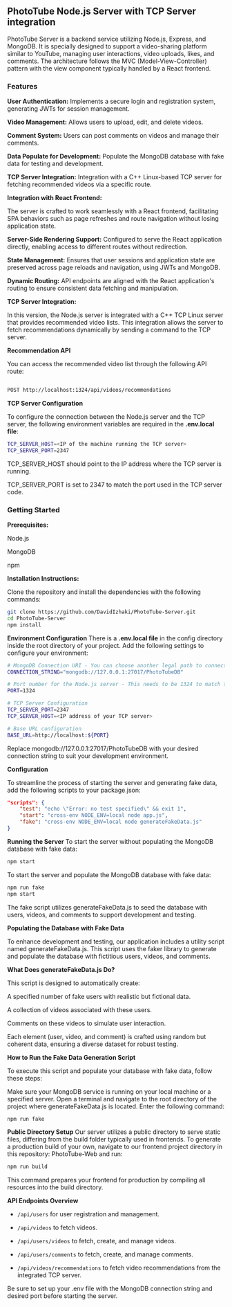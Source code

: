 ## PhotoTube Node.js Server with TCP Server integration

PhotoTube Server is a backend service utilizing Node.js, Express, and MongoDB. It is specially designed to support a video-sharing platform similar to YouTube, managing user interactions, video uploads, likes, and comments. The architecture follows the MVC (Model-View-Controller) pattern with the view component typically handled by a React frontend.

### Features
**User Authentication:** Implements a secure login and registration system, generating JWTs for session management.

**Video Management:** Allows users to upload, edit, and delete videos.

**Comment System:** Users can post comments on videos and manage their comments.

**Data Populate for Development:** Populate the MongoDB database with fake data for testing and development.

**TCP Server Integration:** Integration with a C++ Linux-based TCP server for fetching recommended videos via a specific route.

**Integration with React Frontend:**

The server is crafted to work seamlessly with a React frontend, facilitating SPA behaviors such as page refreshes and route navigation without losing application state.

**Server-Side Rendering Support:** Configured to serve the React application directly, enabling access to different routes without redirection.

**State Management:** Ensures that user sessions and application state are preserved across page reloads and navigation, using JWTs and MongoDB.

**Dynamic Routing:** API endpoints are aligned with the React application's routing to ensure consistent data fetching and manipulation.

**TCP Server Integration:**

In this version, the Node.js server is integrated with a C++ TCP Linux server that provides recommended video lists. This integration allows the server to fetch recommendations dynamically by sending a command to the TCP server.

**Recommendation API**

You can access the recommended video list through the following API route:

```bash

POST http://localhost:1324/api/videos/recommendations
```
**TCP Server Configuration**

To configure the connection between the Node.js server and the TCP server, the following environment variables are required in the **.env.local file**:

```bash
TCP_SERVER_HOST=<IP of the machine running the TCP server>
TCP_SERVER_PORT=2347
```

TCP_SERVER_HOST should point to the IP address where the TCP server is running.

TCP_SERVER_PORT is set to 2347 to match the port used in the TCP server code.


### Getting Started

**Prerequisites:**

Node.js

MongoDB

npm

**Installation Instructions:**

Clone the repository and install the dependencies with the following commands:

```bash
git clone https://github.com/DavidIzhaki/PhotoTube-Server.git
cd PhotoTube-Server
npm install
```

**Environment Configuration** 
There is a **.env.local file** in the config directory inside the root directory of your project. Add the following settings to configure your environment:

```bash
# MongoDB Connection URI - You can choose another legal path to connect to MongoDB
CONNECTION_STRING="mongodb://127.0.0.1:27017/PhotoTubeDB"

# Port number for the Node.js server - This needs to be 1324 to match the frontend port
PORT=1324

# TCP Server Configuration
TCP_SERVER_PORT=2347
TCP_SERVER_HOST=<IP address of your TCP server>

# Base URL configuration
BASE_URL=http://localhost:${PORT}
```
Replace mongodb://127.0.0.1:27017/PhotoTubeDB with your desired connection string to suit your development environment.

**Configuration**

To streamline the process of starting the server and generating fake data, add the following scripts to your package.json:

```json
"scripts": {
    "test": "echo \"Error: no test specified\" && exit 1",
    "start": "cross-env NODE_ENV=local node app.js",
    "fake": "cross-env NODE_ENV=local node generateFakeData.js"
}
```
**Running the Server**
To start the server without populating the MongoDB database with fake data:

```bash
npm start
```

To start the server and populate the MongoDB database with fake data:

```bash
npm run fake
npm start
```

The fake script utilizes generateFakeData.js to seed the database with users, videos, and comments to support development and testing.

**Populating the Database with Fake Data**

To enhance development and testing, our application includes a utility script named generateFakeData.js. This script uses the faker library to generate and populate the database with fictitious users, videos, and comments.

**What Does generateFakeData.js Do?**

This script is designed to automatically create:

A specified number of fake users with realistic but fictional data.

A collection of videos associated with these users.

Comments on these videos to simulate user interaction.

Each element (user, video, and comment) is crafted using random but coherent data, ensuring a diverse dataset for robust testing.

**How to Run the Fake Data Generation Script**

To execute this script and populate your database with fake data, follow these steps:

Make sure your MongoDB service is running on your local machine or a specified server.
Open a terminal and navigate to the root directory of the project where generateFakeData.js is located.
Enter the following command:
```bash
npm run fake
```

**Public Directory Setup**
Our server utilizes a public directory to serve static files, differing from the build folder typically used in frontends. To generate a production build of your own, navigate to our frontend project directory in this repository: PhotoTube-Web and run:

```bash
npm run build
```

This command prepares your frontend for production by compiling all resources into the build directory.

**API Endpoints Overview**

- `/api/users` for user registration and management.

- `/api/videos` to fetch videos.

- `/api/users/videos` to fetch, create, and manage videos.

- `/api/users/comments` to fetch, create, and manage comments.

- `/api/videos/recommendations` to fetch video recommendations from the integrated TCP server.

Be sure to set up your .env file with the MongoDB connection string and desired port before starting the server.
